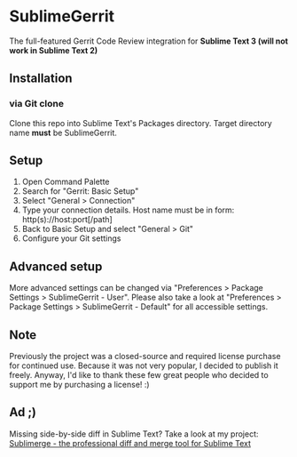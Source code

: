 # SublimeGerrit
The full-featured Gerrit Code Review integration for **Sublime Text 3 (will not work in Sublime Text 2)**


## Installation
### via Git clone
Clone this repo into Sublime Text's Packages directory. Target directory name **must** be SublimeGerrit.


## Setup
1. Open Command Palette
2. Search for "Gerrit: Basic Setup"
3. Select "General > Connection"
4. Type your connection details. Host name must be in form: http(s)://host:port[/path]
5. Back to Basic Setup and select "General > Git"
6. Configure your Git settings


## Advanced setup
More advanced settings can be changed via "Preferences > Package Settings > SublimeGerrit - User". Please also take a look at "Preferences > Package Settings > SublimeGerrit - Default" for all accessible settings.


## Note
Previously the project was a closed-source and required license purchase for continued use. Because it was not very popular, I decided to publish it freely. Anyway, I'd like to thank these few great people who decided to support me by purchasing a license! :)


## Ad ;)
Missing side-by-side diff in Sublime Text? Take a look at my project: [Sublimerge - the professional diff and merge tool for Sublime Text](http://www.sublimerge.com)

